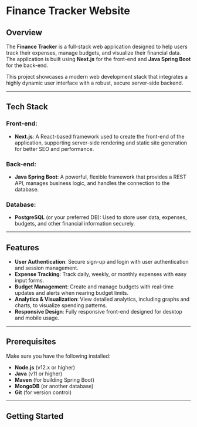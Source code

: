 # Finance Tracker Website

## Overview

The **Finance Tracker** is a full-stack web application designed to help users track their expenses, manage budgets, and visualize their financial data. The application is built using **Next.js** for the front-end and **Java Spring Boot** for the back-end. 

This project showcases a modern web development stack that integrates a highly dynamic user interface with a robust, secure server-side backend.

---

## Tech Stack

### Front-end:
- **Next.js**: A React-based framework used to create the front-end of the application, supporting server-side rendering and static site generation for better SEO and performance.
  
### Back-end:
- **Java Spring Boot**: A powerful, flexible framework that provides a REST API, manages business logic, and handles the connection to the database.
  
### Database:
- **PostgreSQL** (or your preferred DB): Used to store user data, expenses, budgets, and other financial information securely.

---

## Features

- **User Authentication**: Secure sign-up and login with user authentication and session management.
- **Expense Tracking**: Track daily, weekly, or monthly expenses with easy input forms.
- **Budget Management**: Create and manage budgets with real-time updates and alerts when nearing budget limits.
- **Analytics & Visualization**: View detailed analytics, including graphs and charts, to visualize spending patterns.
- **Responsive Design**: Fully responsive front-end designed for desktop and mobile usage.

---

## Prerequisites

Make sure you have the following installed:

- **Node.js** (v12.x or higher)
- **Java** (v11 or higher)
- **Maven** (for building Spring Boot)
- **MongoDB** (or another database)
- **Git** (for version control)

---

## Getting Started

